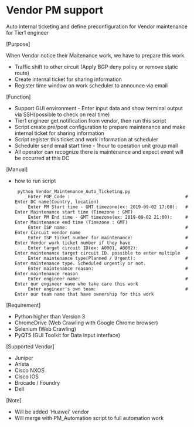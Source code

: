 # Vendor PM support
Auto internal ticketing and define preconfiguration for Vendor maintenance for Tier1 engineer

[Purpose]

When Vendor notice their Maitenance work, we have to prepare this work.
 - Traffic shift to other circuit (Apply BGP deny policy or remove static route)
 - Create internal ticket for sharing information
 - Register time window on work scheduler to announce via email
 
[Function]
 - Support GUI environment - Enter input data and show terminal output via SSH(possible to check on real time)
 - Tier1 engineer get notification from vendor, then run this script
 - Script create pre/post configuration to prepare maintenance and make internal ticket for sharing information
 - Script register this ticket and work information at scheduler
 - Scheduler send email start time - 1hour to operation unit group mail
 - All operator can recognize there is maintenance and expect event will be occurred at this DC


[Manual]
 - how to run script
        
        python Vendor_Maintenance_Auto_Ticketing.py
            Enter POP Code :                                            # Enter DC name(Country, location)
            Enter PM Start time - GMT timezone(ex: 2019-09-02 17:00):   # Enter Maintenance start time (Timezone : GMT)
            Enter PM End time - GMT timezone(ex: 2019-09-02 21:00):     # Enter Maintenance end time (Timezone : GMT)
            Enter ISP name:                                             # Enter Circuit vendor name
            Enter ISP ticket number for maintenance:                    # Enter Vendor work ticket number if they have             
            Enter target circuit ID(ex: A0001, A0002):                  # Enter maintenance target circuit ID. possible to enter multiple
            Enter maintenance type(Planned / Urgent):                   # Enter maintenance type. Scheduled urgently or not.
            Enter maintenance reason:                                   # Enter maintenance reason
            Enter engineer name:                                        # Enter our engineer name who take care this work
            Enter engineer's own team:                                  # Enter our team name that have ownership for this work

[Requirement]
 - Python higher than Version 3
 - ChromeDrive (Web Crawling with Google Chrome browser)
 - Selenium (Web Crawling)
 - PyQT5 (GUI Toolkit for Data input interface) 
    

[Supported Vendor]
 - Juniper
 - Arista
 - Cisco NXOS
 - Cisco IOS
 - Brocade / Foundry
 - Dell
 
[Note]
 - Will be added 'Huawei' vendor
 - Will merge with PM_Automation script to full automation work
